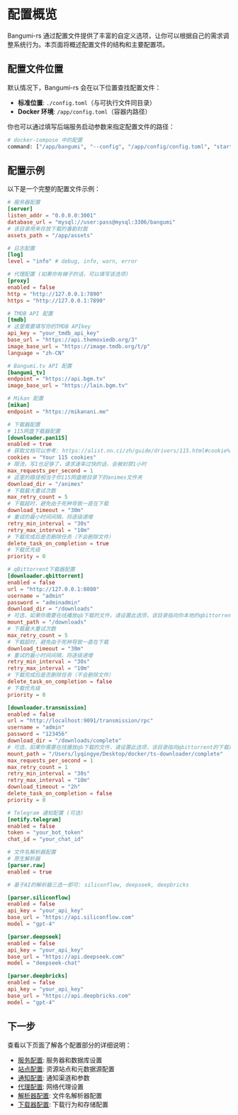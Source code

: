 # 配置概览

Bangumi-rs 通过配置文件提供了丰富的自定义选项，让你可以根据自己的需求调整系统行为。本页面将概述配置文件的结构和主要配置项。

## 配置文件位置

默认情况下，Bangumi-rs 会在以下位置查找配置文件：

- **标准位置**: `./config.toml`（与可执行文件同目录）
- **Docker 环境**: `/app/config.toml`（容器内路径）

你也可以通过填写后端服务启动参数来指定配置文件的路径：

```bash
# docker-compose 中的配置
command: ["/app/bangumi", "--config", "/app/config/config.toml", "start"]
```

## 配置示例

以下是一个完整的配置文件示例：

```toml
# 服务器配置
[server]
listen_addr = "0.0.0.0:3001"
database_url = "mysql://user:pass@mysql:3306/bangumi"
# 该目录用来存放下载的番剧封面
assets_path = "/app/assets"

# 日志配置
[log]
level = "info" # debug, info, warn, error

# 代理配置 (如果你有梯子的话，可以填写该选项)
[proxy]
enabled = false
http = "http://127.0.0.1:7890"
https = "http://127.0.0.1:7890"

# TMDB API 配置
[tmdb]
# 这里需要填写你的TMDB APIkey
api_key = "your_tmdb_api_key"
base_url = "https://api.themoviedb.org/3"
image_base_url = "https://image.tmdb.org/t/p"
language = "zh-CN"

# Bangumi.tv API 配置
[bangumi_tv]
endpoint = "https://api.bgm.tv"
image_base_url = "https://lain.bgm.tv"

# Mikan 配置
[mikan]
endpoint = "https://mikanani.me"

# 下载器配置
# 115网盘下载器配置
[downloader.pan115]
enabled = true
# 获取文档可以参考: https://alist.nn.ci/zh/guide/drivers/115.html#cookie%E8%8E%B7%E5%8F%96%E6%96%B9%E5%BC%8F
cookies = "Your 115 cookies"
# 限流，写1也足够了，请求速率过快的话，会被封禁1小时
max_requests_per_second = 1
# 这里的路径相当于你115网盘根目录下的animes文件夹
download_dir = "/animes"
# 下载最大重试次数
max_retry_count = 5
# 下载超时，避免由于死种导致一直在下载
download_timeout = "30m"
# 重试的最小时间间隔，将逐级递增
retry_min_interval = "30s"
retry_max_interval = "10m"
# 下载完成后是否删除任务（不会删除文件）
delete_task_on_completion = true
# 下载优先级
priority = 0

# qBittorrent下载器配置
[downloader.qbittorrent]
enabled = false
url = "http://127.0.0.1:8080"
username = "admin"
password = "adminadmin"
download_dir = "/downloads"
# 可选，如果你需要在线播放qb下载的文件，请设置此选项，该目录指向你本地的qbittorrent的下载目录, 程序需要访问目录用于在线播放
mount_path = "/downloads"
# 下载最大重试次数
max_retry_count = 5
# 下载超时，避免由于死种导致一直在下载
download_timeout = "30m"
# 重试的最小时间间隔，将逐级递增
retry_min_interval = "30s"
retry_max_interval = "10m"
# 下载完成后是否删除任务（不会删除文件）
delete_task_on_completion = false
# 下载优先级
priority = 0

[downloader.transmission]
enabled = false
url = "http://localhost:9091/transmission/rpc"
username = "admin"
password = "123456"
download_dir = "/downloads/complete"
# 可选，如果你需要在线播放qb下载的文件，请设置此选项，该目录指向qbittorrent的下载目录
mount_path = "/Users/lyqingye/Desktop/docker/ts-downloader/complete"
max_requests_per_second = 1
max_retry_count = 1
retry_min_interval = "30s"
retry_max_interval = "10m"
download_timeout = "2h"
delete_task_on_completion = false
priority = 0

# Telegram 通知配置 (可选)
[notify.telegram]
enabled = false
token = "your_bot_token"
chat_id = "your_chat_id"

# 文件名解析器配置
# 原生解析器
[parser.raw]
enabled = true

# 基于AI的解析器三选一即可: siliconflow, deepseek, deepbricks

[parser.siliconflow]
enabled = false
api_key = "your_api_key"
base_url = "https://api.siliconflow.com"
model = "gpt-4"

[parser.deepseek]
enabled = false
api_key = "your_api_key"
base_url = "https://api.deepseek.com"
model = "deepseek-chat"

[parser.deepbricks]
enabled = false
api_key = "your_api_key"
base_url = "https://api.deepbricks.com"
model = "gpt-4"

```

## 下一步

查看以下页面了解各个配置部分的详细说明：

- [服务配置](/configuration/server): 服务器和数据库设置
- [站点配置](/configuration/sites): 资源站点和元数据源配置
- [通知配置](/configuration/notification): 通知渠道和参数
- [代理配置](/configuration/proxy): 网络代理设置
- [解析器配置](/configuration/parser): 文件名解析器配置
- [下载器配置](/configuration/downloader): 下载行为和存储配置

